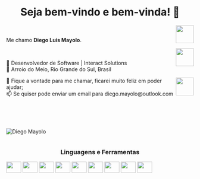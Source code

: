 <h1 align="center"> Seja bem-vindo e bem-vinda! 👋</h1>

<a href="https://www.linkedin.com/in/diego-mayolo-8a3a3210a/" target="_blank">
  <img align="right" src="https://i.ibb.co/Kx2GSrT/linkedin.png" width="48px" height="48px">
</a><br />
<p align="left" >
Me chamo <b> Diego Luis Mayolo</b>.
</p>
<a href="https://www.instagram.com/diegomayolo/" target="_blank">
  <img align="right" src="https://cdn.icon-icons.com/icons2/1211/PNG/512/1491579602-yumminkysocialmedia36_83067.png" width="48px" height="48px">
</a><br />
<p align="left" >
💼 Desenvolvedor de Software | Interact Solutions</br>
📌 Arroio do Meio, Rio Grande do Sul, Brasil</br>
</p>
<a href="https://github.com/diegomayolo" target="_blank">
  <img align="right" src="https://cdn.iconscout.com/icon/free/png-256/github-108-438008.png" width="48px" height="48px">
</a>
<p align="left" >
💬 Fique a vontade para me chamar, ficarei muito feliz em poder ajudar;</br>
📫 Se quiser pode enviar um email para diego.mayolo@outlook.com
  </p>
</br></br>

<div style="display: inline-block"><br>
<p>
  <img align="center" src="https://github-readme-stats.vercel.app/api/top-langs/?username=diegomayolo&layout=compact&theme=dark&title_color=268bd2" alt="Diego Mayolo" />
</p>
</div>
<h3 align="center">Linguagens e Ferramentas</h3>
<div style="display: inline-block">
  <img align="center" height="30" width="40" src="http://img.shields.io/badge/-Java-F89820?style=flat&logo=java&logoColor=white">
  <img align="center" height="30" width="40" src="https://img.shields.io/badge/-HTML5-E34F26?style=flat&logo=html5&logoColor=white">
  <img align="center" height="30" width="40" src="https://img.shields.io/badge/-CSS3-1572B6?style=flat&logo=css3&logoColor=white">
  <img align="center" height="30" width="40" src="https://img.shields.io/badge/-JavaScript-eed718?style=flat&logo=javascript&logoColor=ffffff">
  <img align="center" height="30" width="40" src="https://img.shields.io/badge/-React-000000?style=flat&logo=react&logoColor=00c8ff">
  <img align="center" height="30" width="40" src="https://img.shields.io/badge/-MySQL-F29111?style=flat&logo=mysql&logoColor=FFFFFF">
  <img align="center" height="30" width="40" src="http://img.shields.io/badge/-Git-F1502F?style=flat&logo=git&logoColor=FFFFFF">
  <img align="center" height="30" width="40" src="http://img.shields.io/badge/-Github-000000?style=flat&logo=github&logoColor=FFFFFF">
  <img align="center" height="30" width="40" src="http://img.shields.io/badge/-VS%20Code-007ACC?style=flat&logo=visual%20studio%20code&logoColor=white">
</div>
